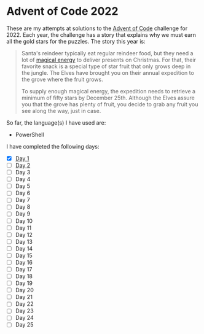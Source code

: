 # Advent of Code 2022

These are my attempts at solutions to the [Advent of Code](https://adventofcode.com/2022) challenge for 2022. Each year, the challenge has a story that explains why we must earn all the gold stars for the puzzles. The story this year is:

> Santa's reindeer typically eat regular reindeer food, but they need a lot of [magical energy](https://adventofcode.com/2018/day/25) to deliver presents on Christmas. For that, their favorite snack is a special type of star fruit that only grows deep in the jungle. The Elves have brought you on their annual expedition to the grove where the fruit grows.
>
> To supply enough magical energy, the expedition needs to retrieve a minimum of fifty stars by December 25th. Although the Elves assure you that the grove has plenty of fruit, you decide to grab any fruit you see along the way, just in case.

So far, the language\(s\) I have used are:

- PowerShell

I have completed the following days:

- [x] [Day 1](https://github.com/jtrucken/advent-of-code/tree/main/2022/day-1)
- [ ] [Day 2](https://github.com/jtrucken/advent-of-code/tree/main/2022/day-2)
- [ ] Day 3
- [ ] Day 4
- [ ] Day 5
- [ ] Day 6
- [ ] Day 7
- [ ] Day 8
- [ ] Day 9
- [ ] Day 10
- [ ] Day 11
- [ ] Day 12
- [ ] Day 13
- [ ] Day 14
- [ ] Day 15
- [ ] Day 16
- [ ] Day 17
- [ ] Day 18
- [ ] Day 19
- [ ] Day 20
- [ ] Day 21
- [ ] Day 22
- [ ] Day 23
- [ ] Day 24
- [ ] Day 25
